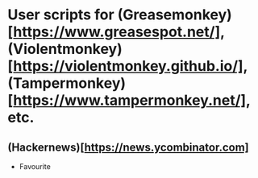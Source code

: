 # User scripts for (Greasemonkey)[https://www.greasespot.net/], (Violentmonkey)[https://violentmonkey.github.io/], (Tampermonkey)[https://www.tampermonkey.net/], etc.

## (Hackernews)[https://news.ycombinator.com]
* Favourite
